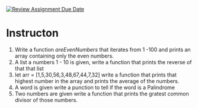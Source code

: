 [![Review Assignment Due Date](https://classroom.github.com/assets/deadline-readme-button-24ddc0f5d75046c5622901739e7c5dd533143b0c8e959d652212380cedb1ea36.svg)](https://classroom.github.com/a/BaBhWoDd)
# Instructon

1. Write a function *areEvenNumbers* that iterates from 1 -100 and prints an array containing only the even numbers.
2. A list a numbers 1 - 10 is given, write a function that prints the reverse of that that list
3. let arr = [1,5,30,56,3,48,67,44,7,32] write a function that prints that highest number in the array and prints the average of the numbers.
4. A word is given write a punction to tell if the word is a Palindrome
5. Two numbers are given write a function that prints the gratest common divisor of those numbers.

